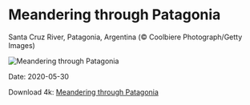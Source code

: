 # Meandering through Patagonia

Santa Cruz River, Patagonia, Argentina (© Coolbiere Photograph/Getty Images)

![Meandering through Patagonia](https://bing.com/th?id=OHR.SantaCruzRiver_EN-US2549480300_UHD.jpg&rf=LaDigue_UHD.jpg&pid=hp&w=1024&h=576)

Date: 2020-05-30

Download 4k: [Meandering through Patagonia](https://bing.com/th?id=OHR.SantaCruzRiver_EN-US2549480300_UHD.jpg&rf=LaDigue_UHD.jpg&pid=hp&w=3840&h=2160)

